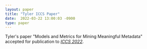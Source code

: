 ```yaml
---
layout: paper
title: "Tyler ICCS Paper"
date:  2022-03-22 13:00:03 -0900
type: paper
---
```

Tyler's paper "Models and Metrics for Mining Meaningful Metadata" accepted for publication to [*ICCS 2022*](https://www.iccs-meeting.org/iccs2022/).
